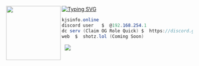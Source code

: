 [![Typing SVG](https://readme-typing-svg.herokuapp.com?font=Fira+Code&pause=1000&color=DC27F7&width=435&lines=WMA+%7C+shotz.lol+on+top;Peak+My+Website+https%3A%2F%2Fkjsinfo.online)](https://git.io/typing-svg)
<img align="left" src="https://images.guns.lol/VeZex.gif" width="147"/> 

```csharp
kjsinfo.online
discord user   $  @192.168.254.1
dc serv (Claim OG Role Quick) $  https://discord.gg/74HVz9sqGy 
web  $  shotz.lol (Coming Soon)
```
&zwnj; 
&zwnj;
![](https://lanyard.cnrad.dev/api/1415042756409299155?idleMessage=check%20shotz.lol%20out&showDisplayName=true)
